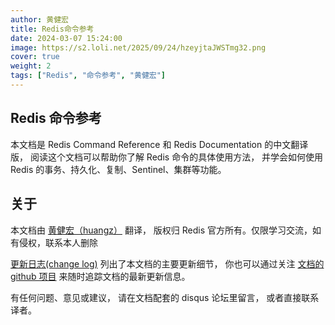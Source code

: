 ```yaml
---
author: 黄健宏
title: Redis命令参考
date: 2024-03-07 15:24:00
image: https://s2.loli.net/2025/09/24/hzeyjtaJWSTmg32.png
cover: true
weight: 2
tags: ["Redis", "命令参考", "黄健宏"]
---
```


## Redis 命令参考

本文档是 Redis Command Reference 和 Redis Documentation 的中文翻译版， 阅读这个文档可以帮助你了解 Redis 命令的具体使用方法， 并学会如何使用 Redis 的事务、持久化、复制、Sentinel、集群等功能。

## 关于

本文档由 [黄健宏（huangz）](http://www.huangz.me/) 翻译， 版权归 Redis 官方所有。仅限学习交流，如有侵权，联系本人删除

[更新日志(change log)](http://redis.forthxu.com/change_log.html#change-log) 列出了本文档的主要更新细节， 你也可以通过关注 [文档的 github 项目](https://github.com/huangz1990/redis) 来随时追踪文档的最新更新信息。

有任何问题、意见或建议， 请在文档配套的 disqus 论坛里留言， 或者直接联系译者。